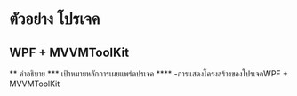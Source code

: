 # ตัวอย่าง โปรเจค

## WPF + MVVMToolKit
** คำอธิบาย
*** เป้าหมายหลักการเผยแพร่ดปรเจค
**** -การแสดงโครงสร้างของโปรเจคWPF + MVVMToolKit
